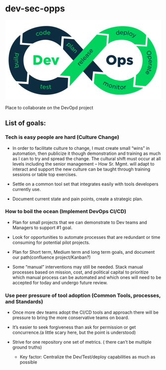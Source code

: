 # dev-sec-opps

![DevOps Title image](/images/devops-process.png)

Place to collaborate on the DevOpd project
## List of goals:
###	Tech is easy people are hard (Culture Change) 

* In order to facilitate culture to change, I must create small “wins” in automation, then publicize it though demonstration and training as much as I can to try and spread the change. The cultural shift must occur at all levels including the senior management – How Sr. Mgmt. will adapt to interact and support the new culture can be taught through training sessions or table top exercises.

* Settle on a common tool set that integrates easily with tools developers currently use.

* Document current state and pain points, create a strategic plan.

###	How to boil the ocean (Implement DevOps CI/CD)

* Plan for small projects that we can demonstrate to Dev teams and Managers to support #1 goal.

* Look for opportunities to automate processes that are redundant or time consuming for potential pilot projects.

* Plan for Short term, Medium term and long term goals, and document our path(confluence project/Kanban?)

* Some “manual” interventions may still be needed. Stack manual processes based on mission, cost, and political capital to prioritize which manual process can be automated and which ones will need to be accepted for today and undergo future review.

###	Use peer pressure of tool adoption (Common Tools, processes, and Standards) 

* Once more dev teams adopt the CI/CD tools and approach there will be pressure to bring the more conservative teams on board.

* It’s easier to seek forgiveness than ask for permission or get concurrence.(a little scary here, but the point is understood)

* Strive for one repository one set of metrics. ( there can’t be multiple ground truths)
  
    * Key factor: Centralize the Dev/Test/deploy capabilities as much as possible

